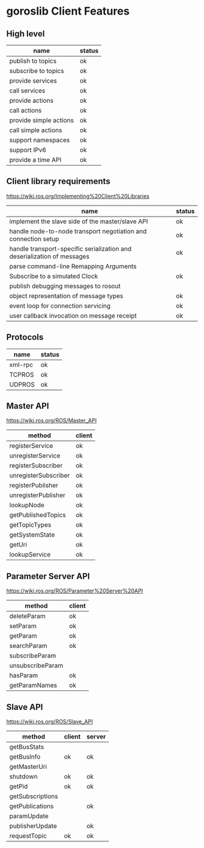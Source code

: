 
# goroslib Client Features

## High level

|name|status|
|----|------|
|publish to topics|ok|
|subscribe to topics|ok|
|provide services|ok|
|call services|ok|
|provide actions|ok|
|call actions|ok|
|provide simple actions|ok|
|call simple actions|ok|
|support namespaces|ok|
|support IPv6|ok|
|provide a time API|ok|

## Client library requirements

https://wiki.ros.org/Implementing%20Client%20Libraries

|name|status|
|----|------|
|implement the slave side of the master/slave API|ok|
|handle node-to-node transport negotiation and connection setup|ok|
|handle transport-specific serialization and deserialization of messages|ok|
|parse command-line Remapping Arguments| |
|Subscribe to a simulated Clock|ok|
|publish debugging messages to rosout| |
|object representation of message types|ok|
|event loop for connection servicing|ok|
|user callback invocation on message receipt|ok|

## Protocols

|name|status|
|----|------|
|xml-rpc|ok|
|TCPROS|ok|
|UDPROS|ok|

## Master API

https://wiki.ros.org/ROS/Master_API

|method|client|
|------|------|
|registerService|ok|
|unregisterService|ok|
|registerSubscriber|ok|
|unregisterSubscriber|ok|
|registerPublisher|ok|
|unregisterPublisher|ok|
|lookupNode|ok|
|getPublishedTopics|ok|
|getTopicTypes|ok|
|getSystemState|ok|
|getUri|ok|
|lookupService|ok|

## Parameter Server API

https://wiki.ros.org/ROS/Parameter%20Server%20API

|method|client|
|------|------|
|deleteParam|ok|
|setParam|ok|
|getParam|ok|
|searchParam|ok|
|subscribeParam||
|unsubscribeParam||
|hasParam|ok|
|getParamNames|ok|

## Slave API

https://wiki.ros.org/ROS/Slave_API

|method|client|server|
|------|------|------|
|getBusStats|||
|getBusInfo|ok|ok|
|getMasterUri|||
|shutdown|ok|ok|
|getPid|ok|ok|
|getSubscriptions|||
|getPublications||ok|
|paramUpdate|||
|publisherUpdate||ok|
|requestTopic|ok|ok|
